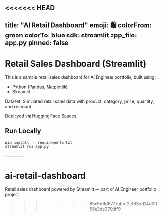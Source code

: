 <<<<<<< HEAD
---
title: "AI Retail Dashboard"
emoji: 🛍️
colorFrom: green
colorTo: blue
sdk: streamlit
app_file: app.py
pinned: false
---



# Retail Sales Dashboard (Streamlit)

This is a sample retail sales dashboard for AI Engineer portfolio, built using:
- Python (Pandas, Matplotlib)
- Streamlit

Dataset: Simulated retail sales data with product, category, price, quantity, and discount.

Deployed via Hugging Face Spaces.

## Run Locally
```bash
pip install -r requirements.txt
streamlit run app.py
```
=======
# ai-retail-dashboard
Retail sales dashboard powered by Streamlit — part of AI Engineer portfolio project
>>>>>>> 85d9d6d8777abbf2b183ed24d0065e3de370dff9
